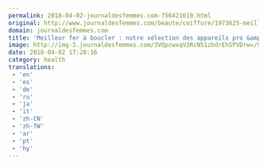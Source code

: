 ```yaml
---
permalink: 2018-04-02-journaldesfemmes.com-756421619.html
original: http://www.journaldesfemmes.com/beaute/coiffure/1973625-meilleur-fer-a-boucler/
domain: journaldesfemmes.com
title: 'Meilleur fer à boucler : notre sélection des appareils pro &amp; pas cher'
image: http://img-3.journaldesfemmes.com/3VQpcwxqV2RcNS1zbdrEhSPVDrw=/910x607/smart/83d30a4d9b41444dad30e43afd368f66/ccmcms-jdf/10683963.jpg
date: 2018-04-02 17:20:16
category: health
translations: 
 - 'en'
 - 'es'
 - 'de'
 - 'ru'
 - 'ja'
 - 'it'
 - 'zh-CN'
 - 'zh-TW'
 - 'ar'
 - 'pt'
 - 'hy'
---
```


